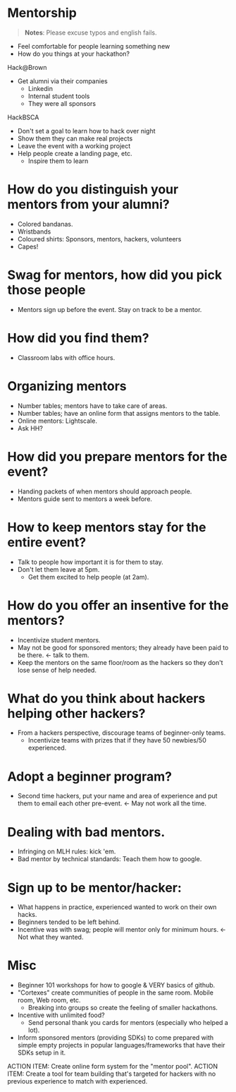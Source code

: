 Mentorship
==========

> **Notes**: Please excuse typos and english fails.

 - Feel comfortable for people learning something new
 - How do you things at your hackathon?

Hack@Brown
 - Get alumni via their companies
 	- Linkedin
 	- Internal student tools
 	- They were all sponsors

HackBSCA
 - Don't set a goal to learn how to hack over night
 - Show them they can make real projects
 - Leave the event with a working project
 - Help people create a landing page, etc.
 	- Inspire them to learn

# How do you distinguish  your mentors from your alumni?
 - Colored bandanas.
 - Wristbands
 - Coloured shirts: Sponsors, mentors, hackers, volunteers
 - Capes!

# Swag for mentors, how did you pick those people
 - Mentors sign up before the event. Stay on track to be a mentor.

# How did you find them?
 - Classroom labs with office hours.

# Organizing mentors
 - Number tables; mentors have to take care of areas.
 - Number tables; have an online form that assigns mentors to the table.
 - Online mentors: Lightscale.
 - Ask HH?

# How did you prepare mentors for the event?
 - Handing packets of when mentors should approach people.
 - Mentors guide sent to mentors a week before.

# How to keep mentors stay for the entire event?
 - Talk to people how important it is for them to stay.
 - Don't let them leave at 5pm.
 	- Get them excited to help people (at 2am).

# How do you offer an insentive for the mentors?
 - Incentivize student mentors.
 - May not be good for sponsored mentors; they already have been paid to be there. <- talk to them.
 - Keep the mentors on the same floor/room as the hackers so they don't lose sense of help needed.

# What do you think about hackers helping other hackers?
 - From a hackers perspective, discourage teams of beginner-only teams.
 	- Incentivize teams with prizes that if they have 50 newbies/50 experienced.

# Adopt a beginner program?
 - Second time hackers, put your name and area of experience and put them to email each other pre-event. <- May not work all the time.

# Dealing with bad mentors.
 - Infringing on MLH rules: kick 'em.
 - Bad mentor by technical standards: Teach them how to google.

# Sign up to be mentor/hacker:
 - What happens in practice, experienced wanted to work on their own hacks.
 - Beginners tended to be left behind.
 - Incentive was with swag; people will mentor only for minimum hours. <- Not what they wanted.

# Misc
 - Beginner 101 workshops for how to google & VERY basics of github.
 - "Cortexes" create communities of people in the same room. Mobile room, Web room, etc.
 	- Breaking into groups so create the feeling of smaller hackathons.
 - Incentive with unlimited food?
 	- Send personal thank you cards for mentors (especially who helped a lot).
 - Inform sponsored mentors (providing SDKs) to come prepared with simple empty projects in popular languages/frameworks that have their SDKs setup in it.

ACTION ITEM: Create online form system for the "mentor pool".
ACTION ITEM: Create a tool for team building that's targeted for hackers with no previous experience to match with experienced.